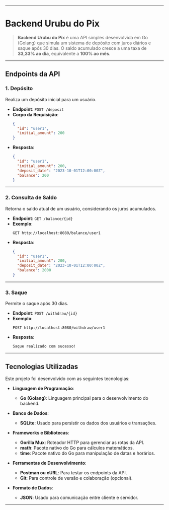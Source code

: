 
---

# Backend Urubu do Pix

> **Backend Urubu do Pix** é uma API simples desenvolvida em Go (Golang) que simula um sistema de depósito com juros diários e saque após 30 dias. O saldo acumulado cresce a uma taxa de **33,33% ao dia**, equivalente a **100% ao mês**.



---
## Endpoints da API

### 1. **Depósito**
Realiza um depósito inicial para um usuário.

- **Endpoint**: `POST /deposit`
- **Corpo da Requisição**:
  ```json
  {
    "id": "user1",
    "initial_amount": 200
  }
  ```
- **Resposta**:
  ```json
  {
    "id": "user1",
    "initial_amount": 200,
    "deposit_date": "2023-10-01T12:00:00Z",
    "balance": 200
  }
  ```

---

### 2. **Consulta de Saldo**
Retorna o saldo atual de um usuário, considerando os juros acumulados.

- **Endpoint**: `GET /balance/{id}`
- **Exemplo**:
  ```
  GET http://localhost:8080/balance/user1
  ```
- **Resposta**:
  ```json
  {
    "id": "user1",
    "initial_amount": 200,
    "deposit_date": "2023-10-01T12:00:00Z",
    "balance": 2000
  }
  ```

---

### 3. **Saque**
Permite o saque após 30 dias.

- **Endpoint**: `POST /withdraw/{id}`
- **Exemplo**:
  ```
  POST http://localhost:8080/withdraw/user1
  ```
- **Resposta**:
  ```
  Saque realizado com sucesso!
  ```

---

## Tecnologias Utilizadas

Este projeto foi desenvolvido com as seguintes tecnologias:

- **Linguagem de Programação**:
  - **Go (Golang)**: Linguagem principal para o desenvolvimento do backend. 

- **Banco de Dados**:
  - **SQLite**: Usado para persistir os dados dos usuários e transações. 

- **Frameworks e Bibliotecas**:
  - **Gorilla Mux**: Roteador HTTP para gerenciar as rotas da API. 
  - **math**: Pacote nativo do Go para cálculos matemáticos. 
  - **time**: Pacote nativo do Go para manipulação de datas e horários. 

- **Ferramentas de Desenvolvimento**:
  - **Postman ou cURL**: Para testar os endpoints da API. 
  - **Git**: Para controle de versão e colaboração (opcional). 

- **Formato de Dados**:
  - **JSON**: Usado para comunicação entre cliente e servidor. 

---

